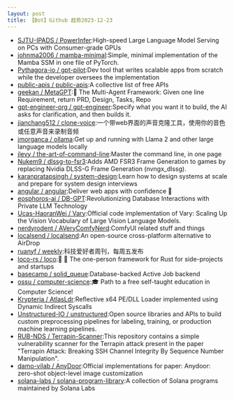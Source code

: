 ```yaml
---
layout: post
title: 【Bot】Github 趋势2023-12-23
---
```


* [SJTU-IPADS / PowerInfer](https://github.com/SJTU-IPADS/PowerInfer):High-speed Large Language Model Serving on PCs with Consumer-grade GPUs
* [johnma2006 / mamba-minimal](https://github.com/johnma2006/mamba-minimal):Simple, minimal implementation of the Mamba SSM in one file of PyTorch.
* [Pythagora-io / gpt-pilot](https://github.com/Pythagora-io/gpt-pilot):Dev tool that writes scalable apps from scratch while the developer oversees the implementation
* [public-apis / public-apis](https://github.com/public-apis/public-apis):A collective list of free APIs
* [geekan / MetaGPT](https://github.com/geekan/MetaGPT):🌟 The Multi-Agent Framework: Given one line Requirement, return PRD, Design, Tasks, Repo
* [gpt-engineer-org / gpt-engineer](https://github.com/gpt-engineer-org/gpt-engineer):Specify what you want it to build, the AI asks for clarification, and then builds it.
* [jianchang512 / clone-voice](https://github.com/jianchang512/clone-voice):一个带web界面的声音克隆工具，使用你的音色或任意声音来录制音频
* [jmorganca / ollama](https://github.com/jmorganca/ollama):Get up and running with Llama 2 and other large language models locally
* [jlevy / the-art-of-command-line](https://github.com/jlevy/the-art-of-command-line):Master the command line, in one page
* [Nukem9 / dlssg-to-fsr3](https://github.com/Nukem9/dlssg-to-fsr3):Adds AMD FSR3 Frame Generation to games by replacing Nvidia DLSS-G Frame Generation (nvngx_dlssg).
* [karanpratapsingh / system-design](https://github.com/karanpratapsingh/system-design):Learn how to design systems at scale and prepare for system design interviews
* [angular / angular](https://github.com/angular/angular):Deliver web apps with confidence 🚀
* [eosphoros-ai / DB-GPT](https://github.com/eosphoros-ai/DB-GPT):Revolutionizing Database Interactions with Private LLM Technology
* [Ucas-HaoranWei / Vary](https://github.com/Ucas-HaoranWei/Vary):Official code implementation of Vary: Scaling Up the Vision Vocabulary of Large Vision Language Models.
* [nerdyrodent / AVeryComfyNerd](https://github.com/nerdyrodent/AVeryComfyNerd):ComfyUI related stuff and things
* [localsend / localsend](https://github.com/localsend/localsend):An open-source cross-platform alternative to AirDrop
* [ruanyf / weekly](https://github.com/ruanyf/weekly):科技爱好者周刊，每周五发布
* [loco-rs / loco](https://github.com/loco-rs/loco):🚂 🦀 The one-person framework for Rust for side-projects and startups
* [basecamp / solid_queue](https://github.com/basecamp/solid_queue):Database-backed Active Job backend
* [ossu / computer-science](https://github.com/ossu/computer-science):🎓 Path to a free self-taught education in Computer Science!
* [Krypteria / AtlasLdr](https://github.com/Krypteria/AtlasLdr):Reflective x64 PE/DLL Loader implemented using Dynamic Indirect Syscalls
* [Unstructured-IO / unstructured](https://github.com/Unstructured-IO/unstructured):Open source libraries and APIs to build custom preprocessing pipelines for labeling, training, or production machine learning pipelines.
* [RUB-NDS / Terrapin-Scanner](https://github.com/RUB-NDS/Terrapin-Scanner):This repository contains a simple vulnerability scanner for the Terrapin attack present in the paper "Terrapin Attack: Breaking SSH Channel Integrity By Sequence Number Manipulation".
* [damo-vilab / AnyDoor](https://github.com/damo-vilab/AnyDoor):Official implementations for paper: Anydoor: zero-shot object-level image customization
* [solana-labs / solana-program-library](https://github.com/solana-labs/solana-program-library):A collection of Solana programs maintained by Solana Labs
